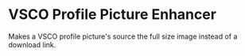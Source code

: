 # VSCO Profile Picture Enhancer
 Makes a VSCO profile picture's source the full size image instead of a download link.
